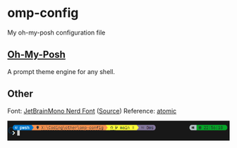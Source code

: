 # omp-config
My oh-my-posh configuration file

## [Oh-My-Posh](https://ohmyposh.dev/)
A prompt theme engine for any shell.

## Other
Font: [JetBrainMono Nerd Font](https://github.com/ryanoasis/nerd-fonts/releases/download/v3.2.1/JetBrainsMono.zip) ([Source](https://www.nerdfonts.com/))
Reference: [atomic](https://github.com/JanDeDobbeleer/oh-my-posh/blob/main/themes/atomic.omp.json)

![image](/theme.png)
